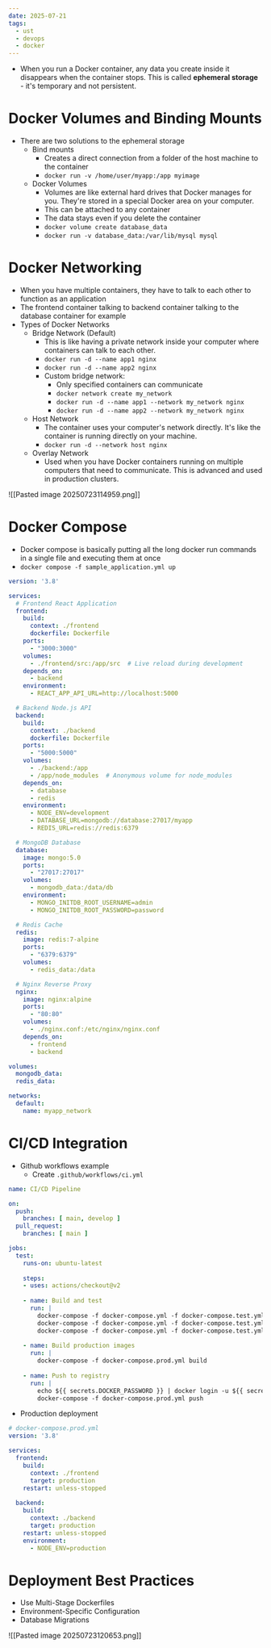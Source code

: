 ```yaml
---
date: 2025-07-21
tags:
  - ust
  - devops
  - docker
---
```


- When you run a Docker container, any data you create inside it disappears when the container stops. This is called **ephemeral storage** - it's temporary and not persistent.

# Docker Volumes and Binding Mounts 

- There are two solutions to the ephemeral storage
	- Bind mounts
		- Creates a direct connection from a folder of the host machine to the container 
		- `docker run -v /home/user/myapp:/app myimage`
	- Docker Volumes
		- Volumes are like external hard drives that Docker manages for you. They're stored in a special Docker area on your computer.
		- This can be attached to any container 
		- The data stays even if you delete the container
		- `docker volume create database_data`
		- `docker run -v database_data:/var/lib/mysql mysql`

# Docker Networking 

- When you have multiple containers, they have to talk to each other to function as an application 
- The frontend container talking to backend container talking to the database container for example
- Types of Docker Networks 
	- Bridge Network (Default) 
		- This is like having a private network inside your computer where containers can talk to each other.
		-  `docker run -d --name app1 nginx`
		- `docker run -d --name app2 nginx`
		- Custom bridge network:
			- Only specified containers can communicate 
			- `docker network create my_network`
			- `docker run -d --name app1 --network my_network nginx`
			- `docker run -d --name app2 --network my_network nginx`
	- Host Network
		- The container uses your computer's network directly. It's like the container is running directly on your machine.
		- `docker run -d --network host nginx`
	- Overlay Network
		- Used when you have Docker containers running on multiple computers that need to communicate. This is advanced and used in production clusters.

![[Pasted image 20250723114959.png]]

# Docker Compose 

- Docker compose is basically putting all the long docker run commands in a single file and executing them at once 
- `docker compose -f sample_application.yml up`

```yaml
version: '3.8'

services:
  # Frontend React Application
  frontend:
    build:
      context: ./frontend
      dockerfile: Dockerfile
    ports:
      - "3000:3000"
    volumes:
      - ./frontend/src:/app/src  # Live reload during development
    depends_on:
      - backend
    environment:
      - REACT_APP_API_URL=http://localhost:5000

  # Backend Node.js API
  backend:
    build:
      context: ./backend
      dockerfile: Dockerfile
    ports:
      - "5000:5000"
    volumes:
      - ./backend:/app
      - /app/node_modules  # Anonymous volume for node_modules
    depends_on:
      - database
      - redis
    environment:
      - NODE_ENV=development
      - DATABASE_URL=mongodb://database:27017/myapp
      - REDIS_URL=redis://redis:6379

  # MongoDB Database
  database:
    image: mongo:5.0
    ports:
      - "27017:27017"
    volumes:
      - mongodb_data:/data/db
    environment:
      - MONGO_INITDB_ROOT_USERNAME=admin
      - MONGO_INITDB_ROOT_PASSWORD=password

  # Redis Cache
  redis:
    image: redis:7-alpine
    ports:
      - "6379:6379"
    volumes:
      - redis_data:/data

  # Nginx Reverse Proxy
  nginx:
    image: nginx:alpine
    ports:
      - "80:80"
    volumes:
      - ./nginx.conf:/etc/nginx/nginx.conf
    depends_on:
      - frontend
      - backend

volumes:
  mongodb_data:
  redis_data:

networks:
  default:
    name: myapp_network
```


# CI/CD Integration 

- Github workflows example
	- Create `.github/workflows/ci.yml`

```yaml
name: CI/CD Pipeline

on:
  push:
    branches: [ main, develop ]
  pull_request:
    branches: [ main ]

jobs:
  test:
    runs-on: ubuntu-latest
    
    steps:
    - uses: actions/checkout@v2
    
    - name: Build and test
      run: |
        docker-compose -f docker-compose.yml -f docker-compose.test.yml build
        docker-compose -f docker-compose.yml -f docker-compose.test.yml run --rm backend npm test
        docker-compose -f docker-compose.yml -f docker-compose.test.yml run --rm frontend npm test
    
    - name: Build production images
      run: |
        docker-compose -f docker-compose.prod.yml build
    
    - name: Push to registry
      run: |
        echo ${{ secrets.DOCKER_PASSWORD }} | docker login -u ${{ secrets.DOCKER_USERNAME }} --password-stdin
        docker-compose -f docker-compose.prod.yml push

```

- Production deployment 

```yaml
# docker-compose.prod.yml
version: '3.8'

services:
  frontend:
    build:
      context: ./frontend
      target: production
    restart: unless-stopped
    
  backend:
    build:
      context: ./backend
      target: production
    restart: unless-stopped
    environment:
      - NODE_ENV=production
```

# Deployment Best Practices 

- Use Multi-Stage Dockerfiles
- Environment-Specific Configuration
- Database Migrations

![[Pasted image 20250723120653.png]]



